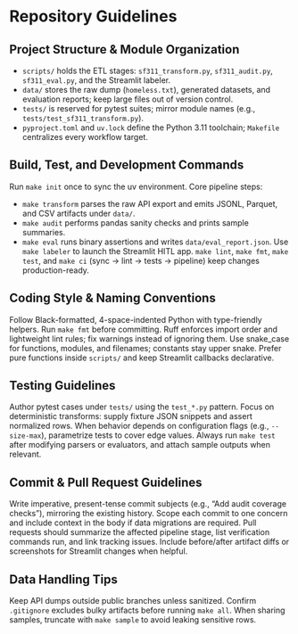 # Repository Guidelines

## Project Structure & Module Organization
- `scripts/` holds the ETL stages: `sf311_transform.py`, `sf311_audit.py`, `sf311_eval.py`, and the Streamlit labeler.
- `data/` stores the raw dump (`homeless.txt`), generated datasets, and evaluation reports; keep large files out of version control.
- `tests/` is reserved for pytest suites; mirror module names (e.g., `tests/test_sf311_transform.py`).
- `pyproject.toml` and `uv.lock` define the Python 3.11 toolchain; `Makefile` centralizes every workflow target.

## Build, Test, and Development Commands
Run `make init` once to sync the uv environment. Core pipeline steps:
- `make transform` parses the raw API export and emits JSONL, Parquet, and CSV artifacts under `data/`.
- `make audit` performs pandas sanity checks and prints sample summaries.
- `make eval` runs binary assertions and writes `data/eval_report.json`.
Use `make labeler` to launch the Streamlit HITL app. `make lint`, `make fmt`, `make test`, and `make ci` (sync → lint → tests → pipeline) keep changes production-ready.

## Coding Style & Naming Conventions
Follow Black-formatted, 4-space-indented Python with type-friendly helpers. Run `make fmt` before committing. Ruff enforces import order and lightweight lint rules; fix warnings instead of ignoring them. Use snake_case for functions, modules, and filenames; constants stay upper snake. Prefer pure functions inside `scripts/` and keep Streamlit callbacks declarative.

## Testing Guidelines
Author pytest cases under `tests/` using the `test_*.py` pattern. Focus on deterministic transforms: supply fixture JSON snippets and assert normalized rows. When behavior depends on configuration flags (e.g., `--size-max`), parametrize tests to cover edge values. Always run `make test` after modifying parsers or evaluators, and attach sample outputs when relevant.

## Commit & Pull Request Guidelines
Write imperative, present-tense commit subjects (e.g., “Add audit coverage checks”), mirroring the existing history. Scope each commit to one concern and include context in the body if data migrations are required. Pull requests should summarize the affected pipeline stage, list verification commands run, and link tracking issues. Include before/after artifact diffs or screenshots for Streamlit changes when helpful.

## Data Handling Tips
Keep API dumps outside public branches unless sanitized. Confirm `.gitignore` excludes bulky artifacts before running `make all`. When sharing samples, truncate with `make sample` to avoid leaking sensitive rows.
